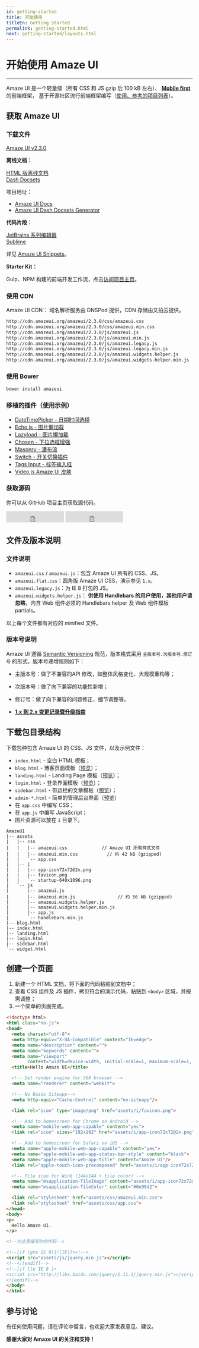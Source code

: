 ```yaml
---
id: getting-started
title: 开始使用
titleEn: Getting Started
permalink: getting-started.html
next: getting-started/layouts.html
---
```


# 开始使用 Amaze UI
---

Amaze UI 是一个轻量级（所有 CSS 和 JS gzip 后 100 kB 左右）、 [**Mobile first**](http://cbrac.co/113eY5h) 的前端框架，
基于开源社区流行前端框架编写（[使用、参考的项目列表](https://github.com/allmobilize/amazeui#%E5%8F%82%E8%80%83%E4%BD%BF%E7%94%A8%E7%9A%84%E5%BC%80%E6%BA%90%E9%A1%B9%E7%9B%AE)）。

## 获取 Amaze UI

### 下载文件

<div class="am-g">
  <div class="am-u-md-8 am-u-md-centered">
    <a id="doc-dl-btn" href="http://amazeui.org/download?ver=2.3.0" class="am-btn am-btn-block am-btn-success am-btn-lg" onclick="window.ga && ga('send', 'pageview', '/download/AmazeUI.zip');
"><i class="am-icon-download"></i> Amaze UI v2.3.0</a>
  </div>
</div>

**离线文档：**

<div class="am-g">
  <div class="am-u-sm-6"><a href="http://amazeui.org/download?ver=docs" class="am-btn am-btn-block am-btn-primary">HTML 版离线文档</a></div>
  <div class="am-u-sm-6"><a href="http://amazeui.org/download?ver=dash" class="am-btn am-btn-block am-btn-warning">Dash Docsets</a></div>
</div>

项目地址：

- [Amaze UI Docs](https://github.com/amazeui/docs)
- [Amaze UI Dash Docsets Generator](https://github.com/amazeui/docs-generator)

**代码片段：**

<div class="am-g">
  <div class="am-u-sm-6"><a href="http://amazeui.org/download?ver=jetbrains" class="am-btn am-btn-block am-btn-secondary">JetBrains 系列编辑器</a></div>
  <div class="am-u-sm-6"><a href="http://amazeui.org/download?ver=sublime" class="am-btn am-btn-block am-btn-danger">Sublime</a></div>
</div>

详见 [Amaze UI Snippets](https://github.com/amazeui/snippets)。

**Starter Kit：**

Gulp、NPM 构建的前端开发工作流，点击[访问项目主页](https://github.com/amazeui/starter-kit)。

### 使用 CDN

Amaze UI CDN： 域名解析服务由 DNSPod 提供，CDN 存储由又拍云提供。

```html
http://cdn.amazeui.org/amazeui/2.3.0/css/amazeui.css
http://cdn.amazeui.org/amazeui/2.3.0/css/amazeui.min.css
http://cdn.amazeui.org/amazeui/2.3.0/js/amazeui.js
http://cdn.amazeui.org/amazeui/2.3.0/js/amazeui.min.js
http://cdn.amazeui.org/amazeui/2.3.0/js/amazeui.legacy.js
http://cdn.amazeui.org/amazeui/2.3.0/js/amazeui.legacy.min.js
http://cdn.amazeui.org/amazeui/2.3.0/js/amazeui.widgets.helper.js
http://cdn.amazeui.org/amazeui/2.3.0/js/amazeui.widgets.helper.min.js
```

### 使用 Bower

```html
bower install amazeui
```

### 移植的插件（使用示例）

- [DateTimePicker - 日期时间选择](https://github.com/amazeui/datetimepicker)
- [Echo.js - 图片懒加载](https://github.com/amazeui/echo)
- [Lazyload - 图片懒加载](https://github.com/amazeui/lazyload)
- [Chosen - 下拉选框增强](https://github.com/amazeui/chosen)
- [Masonry - 瀑布流](https://github.com/amazeui/masonry)
- [Switch - 开关切换插件](https://github.com/amazeui/switch)
- [Tags Input - 标签输入框](https://github.com/amazeui/tagsinput)
- [Video.js Amaze UI 皮肤](https://github.com/amazeui/videojs)

### 获取源码

你可以从 GitHub 项目主页获取源代码。

<iframe src="http://ghbtns.com/github-btn.html?user=allmobilize&repo=amazeui&type=watch&count=true&size=large" allowtransparency="true" frameborder="0" scrolling="0" width="156px" height="30px"></iframe>

<iframe src="http://ghbtns.com/github-btn.html?user=allmobilize&repo=amazeui&type=fork&count=true&size=large" allowtransparency="true" frameborder="0" scrolling="0" width="156px" height="30px"></iframe>

## 文件及版本说明

### 文件说明

- `amazeui.css` / `amazeui.js`：包含 Amaze UI 所有的 CSS、JS。
- `amazeui.flat.css`：圆角版 Amaze UI CSS，演示参见 `1.x`。
- `amazeui.legacy.js`：为 IE 8 打包的 JS。
- `amazeui.widgets.helper.js`： **供使用 Handlebars 的用户使用，其他用户请忽略**，内含 Web 组件必须的 Handlebars helper 及 Web 组件模板 partials。

以上每个文件都有对应的 minified 文件。

### 版本号说明

Amaze UI 遵循 [Semantic Versioning](http://semver.org/lang/zh-CN/) 规范，版本格式采用 `主版本号.次版本号.修订号` 的形式，版本号递增规则如下：

- 主版本号：做了不兼容的API 修改，如整体风格变化、大规模重构等；
- 次版本号：做了向下兼容的功能性新增；
- 修订号：做了向下兼容的问题修正、细节调整等。

- [**1.x 到 2.x 变更记录暨升级指南**](https://github.com/allmobilize/amazeui/wiki/Migration-form-1.x-to-2.x)


## 下载包目录结构

下载包种包含 Amaze UI 的 CSS、JS 文件，以及示例文件：

- `index.html` - 空白 HTML 模板；
- `blog.html` - 博客页面模板（[预览](/examples/blog.html)）；
- `landing.html` - Landing Page 模板（[预览](/examples/landing.html)）；
- `login.html` - 登录界面模板（[预览](/examples/login.html)）；
- `sidebar.html` - 带边栏的文章模板（[预览](/examples/sidebar.html)）；
- `admin-*.html` - 简单的管理后台界面（[预览](/examples/admin-index.html)）
- 在 `app.css` 中编写 CSS；
- 在 `app.js` 中编写 JavaScript；
- 图片资源可以放在 `i` 目录下。

```
AmazeUI
|-- assets
|   |-- css
|   |   |-- amazeui.css             // Amaze UI 所有样式文件
|   |   |-- amazeui.min.css           // 约 42 kB (gzipped)
|   |   `-- app.css
|   |-- i
|   |   |-- app-icon72x72@2x.png
|   |   |-- favicon.png
|   |   `-- startup-640x1096.png
|   `-- js
|       |-- amazeui.js
|       |-- amazeui.min.js                // 约 56 kB (gzipped)
|       |-- amazeui.widgets.helper.js
|       |-- amazeui.widgets.helper.min.js
|       |-- app.js
|       `-- handlebars.min.js
|-- blog.html
|-- index.html
|-- landing.html
|-- login.html
|-- sidebar.html
`-- widget.html
```

## 创建一个页面

1. 新建一个 HTML 文档，将下面的代码粘贴到文档中；
2. 查看 CSS 组件及 JS 插件，拷贝符合的演示代码，粘贴到 `<body>` 区域，并按需调整；
3. 一个简单的页面完成。

```html
<!doctype html>
<html class="no-js">
<head>
  <meta charset="utf-8">
  <meta http-equiv="X-UA-Compatible" content="IE=edge">
  <meta name="description" content="">
  <meta name="keywords" content="">
  <meta name="viewport"
        content="width=device-width, initial-scale=1, maximum-scale=1, user-scalable=no">
  <title>Hello Amaze UI</title>

  <!-- Set render engine for 360 browser -->
  <meta name="renderer" content="webkit">

  <!-- No Baidu Siteapp-->
  <meta http-equiv="Cache-Control" content="no-siteapp"/>

  <link rel="icon" type="image/png" href="assets/i/favicon.png">

  <!-- Add to homescreen for Chrome on Android -->
  <meta name="mobile-web-app-capable" content="yes">
  <link rel="icon" sizes="192x192" href="assets/i/app-icon72x72@2x.png">

  <!-- Add to homescreen for Safari on iOS -->
  <meta name="apple-mobile-web-app-capable" content="yes">
  <meta name="apple-mobile-web-app-status-bar-style" content="black">
  <meta name="apple-mobile-web-app-title" content="Amaze UI"/>
  <link rel="apple-touch-icon-precomposed" href="assets/i/app-icon72x72@2x.png">

  <!-- Tile icon for Win8 (144x144 + tile color) -->
  <meta name="msapplication-TileImage" content="assets/i/app-icon72x72@2x.png">
  <meta name="msapplication-TileColor" content="#0e90d2">

  <link rel="stylesheet" href="assets/css/amazeui.min.css">
  <link rel="stylesheet" href="assets/css/app.css">
</head>
<body>
<p>
  Hello Amaze UI.
</p>

<!--在这里编写你的代码-->

<!--[if (gte IE 9)|!(IE)]><!-->
<script src="assets/js/jquery.min.js"></script>
<!--<![endif]-->
<!--[if lte IE 8 ]>
<script src="http://libs.baidu.com/jquery/1.11.1/jquery.min.js"></script>
<![endif]-->
</body>
</html>
```

## 参与讨论

有任何使用问题，请在评论中留言，也欢迎大家发表意见、建议。

__感谢大家对 Amaze UI 的关注和支持！__

<script>
  function pyRegisterCvt(){
    var w=window,d=document,e=encodeURIComponent;
    var b=location.href,c=d.referrer,f,g=d.cookie,h=g.match(/(^|;)\s*ipycookie=([^;]*)/),i=g.match(/(^|;)\s*ipysession=([^;]*)/);
    if (w.parent!=w){f=b;b=c;c=f;};u='//stats.ipinyou.com/cvt?a='+e('9J.H5.EtdEOxc6fV-EiorJDjFOTP')+'&c='+e(h?h[2]:'')+'&s='+e(i?i[2].match(/jump\%3D(\d+)/)[1]:'')+'&u='+e(b)+'&r='+e(c)+'&rd='+(new Date()).getTime()+'&e=';
    (new Image()).src=u;
  }

  $(function() {
    $('#doc-dl-btn').on('click', pyRegisterCvt);
  });
</script>
